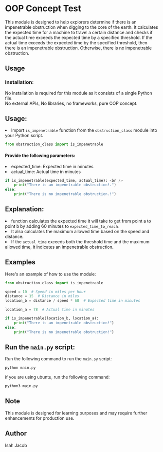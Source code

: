 <h1>OOP Concept Test</h1>

<p>
    This module is designed to help explorers determine if there is an impenetrable obstruction when digging to the core of the earth. It calculates the expected time for a machine to travel a certain distance and checks if the actual time exceeds the expected time by a specified threshold. If the actual time exceeds the expected time by the specified threshold, then there is an impenetrable obstruction. Otherwise, there is no impenetrable obstruction.
</p>

<h2>Usage</h2>
<h3>Installation:</h3>

No installation is required for this module as it consists of a single Python file.<br />
No external APIs, No libraries, no frameworks, pure OOP concept.
<h2>Usage:</h2>
<li> Import <code>is_impenetrable</code> function from the <code>obstruction_class</code> module into your Python script.</li>

```python
from obstruction_class import is_impenetrable
```
<h4> Provide the following parameters:</h4>
<li>expected_time: Expected time in minutes</li>
<li>actual_time: Actual time in minutes</li>

```python
if is_impenetrable(expected_time, actual_time): <br />
    print("There is an impenetrable obstruction!.")
else:
    print("There is no impenetrable obstruction.!")
```
    
<h2>Explanation:</h2>

<li>function calculates the expected time it will take to get from point a to point b by adding 60 minutes to <code>expected_time_to_reach.</code> </li>
<li>It also calculates the maximum allowed time based on the speed and distance.</li>
<li>If the <code>actual_time</code>  exceeds both the threshold time and the maximum allowed time, it indicates an impenetrable obstruction.</li>

<h2>Examples</h2>
<p>Here's an example of how to use the module:</p> 
    
```Python
from obstruction_class import is_impenetrable

speed = 10  # Speed in miles per hour
distance = 15  # Distance in miles
location_b = distance / speed * 60  # Expected time in minutes

location_a = 78  # Actual time in minutes

if is_impenetrable(location_b, location_a):
    print("There is an impenetrable obstruction!")
else:
    print("There is no impenetrable obstruction!")
```

<h2>Run the <code>main.py</code> script:</h2>
<p>Run the following command to run the <code>main.py</code> script:</p>

```Python
python main.py
```

if you are using ubuntu, run the following command:
```Python
python3 main.py
```
<h2>Note</h2>
<p>This module is designed for learning purposes and may require further enhancements for production use.</p>

<h2>Author</h2>
<p>Isah Jacob</p>
